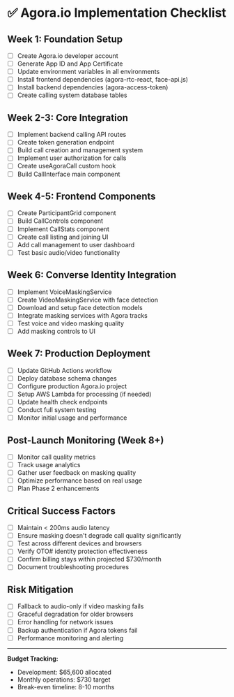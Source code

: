 # ✅ Agora.io Implementation Checklist

## Week 1: Foundation Setup
- [ ] Create Agora.io developer account
- [ ] Generate App ID and App Certificate
- [ ] Update environment variables in all environments
- [ ] Install frontend dependencies (agora-rtc-react, face-api.js)
- [ ] Install backend dependencies (agora-access-token)
- [ ] Create calling system database tables

## Week 2-3: Core Integration
- [ ] Implement backend calling API routes
- [ ] Create token generation endpoint
- [ ] Build call creation and management system
- [ ] Implement user authorization for calls
- [ ] Create useAgoraCall custom hook
- [ ] Build CallInterface main component

## Week 4-5: Frontend Components
- [ ] Create ParticipantGrid component
- [ ] Build CallControls component
- [ ] Implement CallStats component
- [ ] Create call listing and joining UI
- [ ] Add call management to user dashboard
- [ ] Test basic audio/video functionality

## Week 6: Converse Identity Integration
- [ ] Implement VoiceMaskingService
- [ ] Create VideoMaskingService with face detection
- [ ] Download and setup face detection models
- [ ] Integrate masking services with Agora tracks
- [ ] Test voice and video masking quality
- [ ] Add masking controls to UI

## Week 7: Production Deployment
- [ ] Update GitHub Actions workflow
- [ ] Deploy database schema changes
- [ ] Configure production Agora.io project
- [ ] Setup AWS Lambda for processing (if needed)
- [ ] Update health check endpoints
- [ ] Conduct full system testing
- [ ] Monitor initial usage and performance

## Post-Launch Monitoring (Week 8+)
- [ ] Monitor call quality metrics
- [ ] Track usage analytics
- [ ] Gather user feedback on masking quality
- [ ] Optimize performance based on real usage
- [ ] Plan Phase 2 enhancements

## Critical Success Factors
- [ ] Maintain < 200ms audio latency
- [ ] Ensure masking doesn't degrade call quality significantly  
- [ ] Test across different devices and browsers
- [ ] Verify OTO# identity protection effectiveness
- [ ] Confirm billing stays within projected $730/month
- [ ] Document troubleshooting procedures

## Risk Mitigation
- [ ] Fallback to audio-only if video masking fails
- [ ] Graceful degradation for older browsers
- [ ] Error handling for network issues
- [ ] Backup authentication if Agora tokens fail
- [ ] Performance monitoring and alerting

---

**Budget Tracking:**
- Development: $65,600 allocated
- Monthly operations: $730 target
- Break-even timeline: 8-10 months